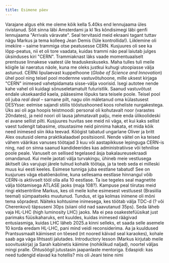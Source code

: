 ```yaml
---
title: Esimene päev
---
```


Varajane algus ehk me oleme kõik kella 5.40ks end lennujaama üles rivistanud. Sõit sinna läbi Amsterdami ja kl 1ks kõndisimegi läbi genfi lennujaama "Arrivals väravate".
Seal tervitasid meid ekraani tagant tuttav nägu Markus ja tema kolleeg Jean Demis (!üle kontrollida!). Liiklemine oli imekiire – saime trammiga otse peatusesse CERN. Kusjuures oli see ka lõpp-peatus, nii et oli tore vaadata, kuidas trammi näo peal laiutab julges üksinduses kiri "CERN". Trammiaknast läks vaade momentuaalselt prentsuse linnakese vaatest üle teaduskeskuseks. Maha tulles tuli meile kõigile lai naeratus näole, kuna me oleks justkui kuhugi utoopiasse välja astunud. CERNi lipulaevast kuppelhoone (*Globe of Science and Innovation*) ühel pool ning teisel pool modernne vastuvõtuhoone, mille uksest kirjaga "CERN" inimesed vahetpidamata sisse-välja voorisid. Isegi autotee nende kahe vahel oli kuidagi sõnuseletamatult futuristlik. Saanud vastuvõtust endale uksekaardid kaela, pääsesime lõpuks tara teisele poole. Teisel pool oli juba *real deal* – sarnane pilt, nagu olin mäletanud oma külastusest DESYsse: eelmise sajandi stiilis tööstushooned koos roheliste nurgakestega. Üks asi oli aga hoopis teistmoodi: personal oli kohutavalt noor (varastes 20ndates), ja neid noori oli lausa jahmatavalt palju, meie enda ülikoolideski ei avane sellist pilti. Kusjuures huvitas see meid nii väga, et kui kaks sellist vaest tudengit tabasime, otsustasime neid pinnima hakata, et mida kõik need inimesed siin ikka teevad. Köögist tabatud ungarlane Oliver ja britt Alex osutusid olema praktikalaadsel positsioonil. Nende väitel on ka teised vähem väärikas vanuses töötajad 3 kuu või aastapikkuse lepinguga CERN-is ning, nad on sinna saanud kandideerides kas administratiivse või tehnilise poole peale. Vanuselt on sellised tegelased äsja bakalaureusekraadi omandanud. 
Kui meile jaotati välja turvakingu, ühineb meie vestlusega äkitselt üks varujupi järele tulnud kohalik töötaja, ja ta teeb seda ei milleski muus kui eesti keeles. Esimese tunniga juba eestlane tabatud! See on kusjurues väga ebatõenäoline, kuna sellesama eestlase hinnangul võib CERN-is aktiivselt tööl olla alla 10 eestlase. Ta ise tegeles seal magnetite välja töötamisega ATLASE jaoks (maja 108?). 
Kampuse peal tiirutas meid ringi ektsentriline Markus, kes oli meile kohe esimesest vestlusest (Brasiilia teemal) sümpaatseks muutunud. Tundus, et iga kolmas inimene oli mõni tema sõpradest. Näiteks kohtusime inimesega, kes töötab välja TDC-d (? või Cherenkovi) täpsuseni 30ps (siiani olid nad saavutanud 35ps). Seda läheb vaja HL-LHC (high luminosity LHC) jaoks. Ma ei pea osakestefüüsikat just parimaks füüsikaharuks, ent kuuldes, kuidas inimesed räägivad entusiasmiga, kuidas LHC läheb 2025.a kinni selleks, et saada selle asemele 10 korda eredam HL-LHC, pani mind veidi reconsiderima. 
Aa ja kuuldused Prantsusmaalt käimisest on tõesed (nt noored käivad seal karaokes), kohale saab aga väga lihtsasti jalutades.
Introductory lesson (Markus kirjutab meile soovituskirja) ja Sarah kabinetis käimine (nohiklikud naljad), noortel väljas mingi pralle.
Õhtusöögil jutustasin jaapanlaste mentoriga.
Edaspidi: kas need tudengid elavad ka hotellis?
mis oli Jeani teine nimi
